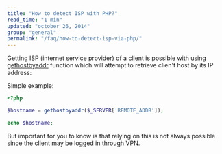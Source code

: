 ```yaml
---
title: "How to detect ISP with PHP?"
read_time: "1 min"
updated: "october 26, 2014"
group: "general"
permalink: "/faq/how-to-detect-isp-via-php/"
---
```


Getting ISP (internet service provider) of a client is possible with using [gethostbyaddr](http://php.net/gethostbyaddr) function which
will attempt to retrieve clien't host by its IP address:

Simple example:

```php
<?php

$hostname = gethostbyaddr($_SERVER['REMOTE_ADDR']);

echo $hostname;
```

But important for you to know is that relying on this is not always possible since the client may be logged in through VPN.
